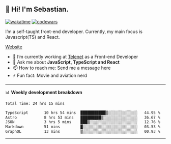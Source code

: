 ## 👋 Hi! I'm Sebastian.

[![wakatime](https://wakatime.com/badge/user/df0036c6-328a-4a39-be9b-e49417ed22a1.svg)](https://wakatime.com/@df0036c6-328a-4a39-be9b-e49417ed22a1)
[![codewars](https://www.codewars.com/users/sebavuye/badges/small)](https://www.codewars.com/users/sebavuye)

I’m a self-taught front-end developer. Currently, my main focus is Javascript(TS) and React.

[Website](https://sebastianvuye.be)

- 🔭 I’m currently working at [Telenet](https://telenet.be/) as a Front-end Developer
- 💬 Ask me about **JavaScript, TypeScript and React**
- 📫 How to reach me: Send me a message here
- ⚡ Fun fact: Movie and aviation nerd

-------

📊 **Weekly development breakdown**

<!--START_SECTION:waka-->

```txt
Total Time: 24 hrs 15 mins

TypeScript       10 hrs 54 mins  ███████████▒░░░░░░░░░░░░░   44.95 %
Astro            8 hrs 53 mins   █████████▒░░░░░░░░░░░░░░░   36.67 %
JSON             3 hrs 5 mins    ███▒░░░░░░░░░░░░░░░░░░░░░   12.76 %
Markdown         51 mins         █░░░░░░░░░░░░░░░░░░░░░░░░   03.53 %
GraphQL          13 mins         ▒░░░░░░░░░░░░░░░░░░░░░░░░   00.93 %
```

<!--END_SECTION:waka-->
-------
